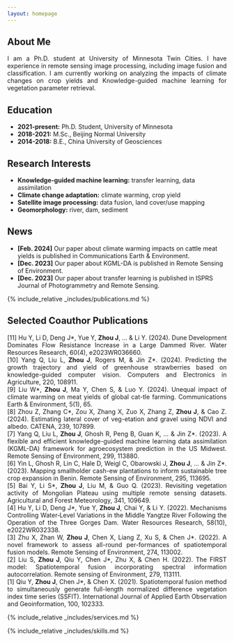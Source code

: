 ```yaml
---
layout: homepage
---
```


## About Me

<p style="text-align: justify;">
I am a Ph.D. student at University of Minnesota Twin Cities. I have experience in remote sensing image processing, including image fusion and classification. I am currently working on analyzing the impacts of climate changes on crop yields and Knowledge-guided machine learning for vegetation parameter retrieval.
</p>

## Education

- **2021-present:** Ph.D. Student, University of Minnesota
- **2018-2021:** M.Sc., Beijing Normal University
- **2014-2018:** B.E., China University of Geosciences

## Research Interests

- **Knowledge-guided machine learning:** transfer learning, data assimilation
- **Climate change adaptation:** climate warming, crop yield
- **Satellite image processing:** data fusion, land cover/use mapping
- **Geomorphology:** river, dam, sediment

## News

- **[Feb. 2024]** Our paper about climate warming impacts on cattle meat yields is published in Communications Earth & Environment.
- **[Dec. 2023]** Our paper about KGML-DA is published in Remote Sensing of Environment.
- **[Dec. 2023]** Our paper about transfer learning is published in ISPRS Journal of Photogrammetry and Remote Sensing.

{% include_relative _includes/publications.md %}

## Selected Coauthor Publications

<p style="text-align: justify;">
[11] Hu Y, Li D, Deng J*, Yue Y, <strong>Zhou J</strong>, ... & Li Y. (2024). Dune Development Dominates Flow Resistance Increase in a Large Dammed River. Water Resources Research, 60(4), e2023WR036660.<br />
[10] Yang Q, Liu L, <strong>Zhou J</strong>, Rogers M, & Jin Z*. (2024). Predicting the growth trajectory and yield of greenhouse strawberries based on knowledge-guided computer vision. Computers and Electronics in Agriculture, 220, 108911.<br />
[9] Liu W*, <strong>Zhou J</strong>, Ma Y, Chen S, & Luo Y. (2024). Unequal impact of climate warming on meat yields of global cat-tle farming. Communications Earth & Environment, 5(1), 65.<br />
[8] Zhou Z, Zhang C*, Zou X, Zhang X, Zuo X, Zhang Z, <strong>Zhou J</strong>, & Cao Z. (2024). Estimating lateral cover of veg-etation and gravel using NDVI and albedo. CATENA, 239, 107899.<br />
[7] Yang Q, Liu L, <strong>Zhou J</strong>, Ghosh R, Peng B, Guan K, ... & Jin Z*. (2023). A flexible and efficient knowledge-guided machine learning data assimilation (KGML-DA) framework for agroecosystem prediction in the US Midwest. Remote Sensing of Environment, 299, 113880.<br />
[6] Yin L, Ghosh R, Lin C, Hale D, Weigl C, Obarowski J, <strong>Zhou J</strong>, ... & Jin Z*. (2023). Mapping smallholder cash-ew plantations to inform sustainable tree crop expansion in Benin. Remote Sensing of Environment, 295, 113695.<br />
[5] Bai Y, Li S*, <strong>Zhou J</strong>, Liu M, & Guo Q. (2023). Revisiting vegetation activity of Mongolian Plateau using multiple remote sensing datasets. Agricultural and Forest Meteorology, 341, 109649.<br />
[4] Hu Y, Li D, Deng J*, Yue Y, <strong>Zhou J</strong>, Chai Y, & Li Y. (2022). Mechanisms Controlling Water‐Level Variations in the Middle Yangtze River Following the Operation of the Three Gorges Dam. Water Resources Research, 58(10), e2022WR032338.<br />
[3] Zhu X, Zhan W, <strong>Zhou J</strong>, Chen X, Liang Z, Xu S, & Chen J*. (2022). A novel framework to assess all-round per-formances of spatiotemporal fusion models. Remote Sensing of Environment, 274, 113002.<br />
[2] Liu S, <strong>Zhou J</strong>, Qiu Y, Chen J*, Zhu X, & Chen H. (2022). The FIRST model: Spatiotemporal fusion incorporating spectral information autocorrelation. Remote sensing of Environment, 279, 113111.<br />
[1] Qiu Y, <strong>Zhou J</strong>, Chen J*, & Chen X. (2021). Spatiotemporal fusion method to simultaneously generate full-length normalized difference vegetation index time series (SSFIT). International Journal of Applied Earth Observation and Geoinformation, 100, 102333.<br />
</p>

{% include_relative _includes/services.md %}

{% include_relative _includes/skills.md %}
